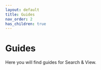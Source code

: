 ```yaml
---
layout: default
title: Guides
nav_order: 2
has_children: true
---
```


# Guides

Here you will find guides for Search & View.    